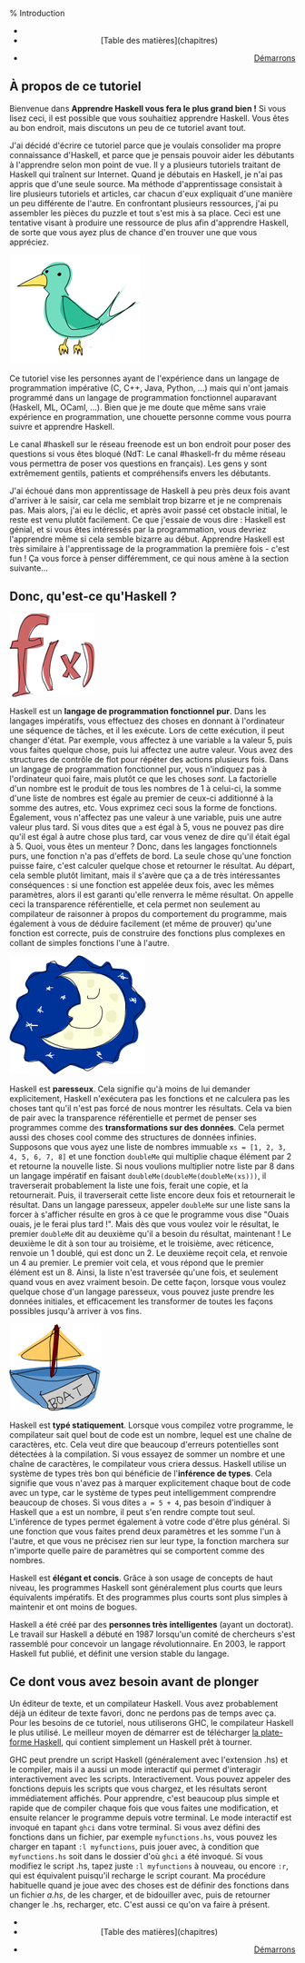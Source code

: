 % Introduction

<div class="prev-toc-next">
<ul>
<li style="text-align:left">

</li>
<li style="text-align:center">
[Table des matières](chapitres)
</li>
<li style="text-align:right">

<a href="demarrons" class="nextlink">Démarrons</a>

</li>
</ul>
</div>

<h2 id="a-propos-de-ce-tutoriel">
À propos de ce tutoriel
</h2>

Bienvenue dans **Apprendre Haskell vous fera le plus grand bien !** Si vous
lisez ceci, il est possible que vous souhaitiez apprendre Haskell. Vous êtes au
bon endroit, mais discutons un peu de ce tutoriel avant tout.

J'ai décidé d'écrire ce tutoriel parce que je voulais consolider ma propre
connaissance d'Haskell, et parce que je pensais pouvoir aider les débutants à
l'apprendre selon mon point de vue. Il y a plusieurs tutoriels traitant de
Haskell qui traînent sur Internet. Quand je débutais en Haskell, je n'ai pas
appris que d'une seule source. Ma méthode d'apprentissage consistait à lire
plusieurs tutoriels et articles, car chacun d'eux expliquait d'une manière un
peu différente de l'autre. En confrontant plusieurs ressources, j'ai pu
assembler les pièces du puzzle et tout s'est mis à sa place. Ceci est une
tentative visant à produire une ressource de plus afin d'apprendre Haskell, de
sorte que vous ayez plus de chance d'en trouver une que vous appréciez.

<img src="img/bird.png" alt="oiseau" class="left"/>

Ce tutoriel vise les personnes ayant de l'expérience dans un langage de
programmation impérative (C, C++, Java, Python, …) mais qui n'ont jamais
programmé dans un langage de programmation fonctionnel auparavant (Haskell, ML,
OCaml, …). Bien que je me doute que même sans vraie expérience en
programmation, une chouette personne comme vous pourra suivre et apprendre
Haskell.

Le canal #haskell sur le réseau freenode est un bon endroit pour poser des
questions si vous êtes bloqué (NdT: Le canal #haskell-fr du même réseau vous
permettra de poser vos questions en français). Les gens y sont extrêmement
gentils, patients et compréhensifs envers les débutants.

J'ai échoué dans mon apprentissage de Haskell à peu près deux fois avant
d'arriver à le saisir, car cela me semblait trop bizarre et je ne comprenais
pas. Mais alors, j'ai eu le déclic, et après avoir passé cet obstacle initial,
le reste est venu plutôt facilement. Ce que j'essaie de vous dire&nbsp;:
Haskell est génial, et si vous êtes intéressés par la programmation, vous
devriez l'apprendre même si cela semble bizarre au début. Apprendre Haskell est
très similaire à l'apprentissage de la programmation la première fois - c'est
fun ! Ça vous force à penser différemment, ce qui nous amène à la section
suivante…

<h2 id="donc-qu-est-ce-qu-haskell">
Donc, qu'est-ce qu'Haskell ?
</h2>

<img src="img/fx.png" alt="fx" class="right"/>

Haskell est un **langage de programmation fonctionnel pur**. Dans les langages
impératifs, vous effectuez des choses en donnant à l'ordinateur une séquence de
tâches, et il les exécute. Lors de cette exécution, il peut changer d'état. Par
exemple, vous affectez à une variable `a` la valeur 5, puis vous faites quelque
chose, puis lui affectez une autre valeur. Vous avez des structures de contrôle
de flot pour répéter des actions plusieurs fois. Dans un langage de
programmation fonctionnel pur, vous n'indiquez pas à l'ordinateur quoi faire,
mais plutôt ce que les choses *sont*. La factorielle d'un nombre est le produit
de tous les nombres de 1 à celui-ci, la somme d'une liste de nombres est égale
au premier de ceux-ci additionné à la somme des autres, etc. Vous exprimez ceci
sous la forme de fonctions. Également, vous n'affectez pas une valeur à une
variable, puis une autre valeur plus tard. Si vous dites que `a` est égal à 5,
vous ne pouvez pas dire qu'il est égal à autre chose plus tard, car vous venez
de dire qu'il était égal à 5. Quoi, vous êtes un menteur ? Donc, dans les
langages fonctionnels purs, une fonction n'a pas d'effets de bord. La seule
chose qu'une fonction puisse faire, c'est calculer quelque chose et retourner
le résultat. Au départ, cela semble plutôt limitant, mais il s'avère que ça a
de très intéressantes conséquences&nbsp;: si une fonction est appelée deux
fois, avec les mêmes paramètres, alors il est garanti qu'elle renverra le même
résultat. On appelle ceci la transparence référentielle, et cela permet non
seulement au compilateur de raisonner à propos du comportement du programme,
mais également à vous de déduire facilement (et même de prouver) qu'une
fonction est correcte, puis de construire des fonctions plus complexes en
collant de simples fonctions l'une à l'autre.

<img src="img/lazy.png" alt="paresseuse" class="right"/>

Haskell est **paresseux**. Cela signifie qu'à moins de lui demander
explicitement, Haskell n'exécutera pas les fonctions et ne calculera pas les
choses tant qu'il n'est pas forcé de nous montrer les résultats. Cela va bien
de pair avec la transparence référentielle et permet de penser ses programmes
comme des **transformations sur des données**. Cela permet aussi des choses
cool comme des structures de données infinies. Supposons que vous ayez une
liste de nombres immuable `xs = [1, 2, 3, 4, 5, 6, 7, 8]` et une fonction
`doubleMe` qui multiplie chaque élément par 2 et retourne la nouvelle liste.
Si nous voulions multiplier notre liste par 8 dans un langage impératif en
faisant `doubleMe(doubleMe(doubleMe(xs)))`, il traverserait probablement la
liste une fois, ferait une copie, et la retournerait. Puis, il traverserait
cette liste encore deux fois et retournerait le résultat. Dans un langage
paresseux, appeler `doubleMe` sur une liste sans la forcer à s'afficher résulte
en gros à ce que le programme vous dise "Ouais ouais, je le ferai plus tard !".
Mais dès que vous voulez voir le résultat, le premier `doubleMe` dit au
deuxième qu'il a besoin du résultat, maintenant ! Le deuxième le dit à son tour
au troisième, et le troisième, avec réticence, renvoie un 1 doublé, qui est
donc un 2. Le deuxième reçoit cela, et renvoie un 4 au premier. Le premier voit
cela, et vous répond que le premier élément est un 8. Ainsi, la liste n'est
traversée qu'une fois, et seulement quand vous en avez vraiment besoin. De
cette façon, lorsque vous voulez quelque chose d'un langage paresseux, vous
pouvez juste prendre les données initiales, et efficacement les transformer de
toutes les façons possibles jusqu'à arriver à vos fins.

<img src="img/boat.png" alt="bateau" class="right"/>

Haskell est **typé statiquement**. Lorsque vous compilez votre programme, le
compilateur sait quel bout de code est un nombre, lequel est une chaîne de
caractères, etc. Cela veut dire que beaucoup d'erreurs potentielles sont
détectées à la compilation. Si vous essayez de sommer un nombre et une chaîne
de caractères, le compilateur vous criera dessus. Haskell utilise un système de
types très bon qui bénéficie de l'**inférence de types**. Cela signifie que
vous n'avez pas à marquer explicitement chaque bout de code avec un type, car
le système de types peut intelligemment comprendre beaucoup de choses. Si vous
dites `a = 5 + 4`, pas besoin d'indiquer à Haskell que `a` est un nombre, il
peut s'en rendre compte tout seul. L'inférence de types permet également à
votre code d'être plus général. Si une fonction que vous faites prend deux
paramètres et les somme l'un à l'autre, et que vous ne précisez rien sur leur
type, la fonction marchera sur n'importe quelle paire de paramètres qui se
comportent comme des nombres.

Haskell est **élégant et concis**. Grâce à son usage de concepts de haut
niveau, les programmes Haskell sont généralement plus courts que leurs
équivalents impératifs. Et des programmes plus courts sont plus simples à
maintenir et ont moins de bogues.

Haskell a été créé par des **personnes très intelligentes** (ayant un
doctorat). Le travail sur Haskell a débuté en 1987 lorsqu'un comité de
chercheurs s'est rassemblé pour concevoir un langage révolutionnaire. En 2003,
le rapport Haskell fut publié, et définit une version stable du langage.

<h2 id="ce-dont-vous-avez-besoin-avant-de-plonger">
Ce dont vous avez besoin avant de plonger
</h2>

Un éditeur de texte, et un compilateur Haskell. Vous avez probablement déjà un
éditeur de texte favori, donc ne perdons pas de temps avec ça. Pour les besoins
de ce tutoriel, nous utiliserons GHC, le compilateur Haskell le plus utilisé.
Le meilleur moyen de démarrer est de télécharger [la plate-forme
Haskell](http://hackage.haskell.org/platform/), qui contient simplement un
Haskell prêt à tourner.

GHC peut prendre un script Haskell (généralement avec l'extension .hs) et le
compiler, mais il a aussi un mode interactif qui permet d'interagir
interactivement avec les scripts. Interactivement. Vous pouvez appeler des
fonctions depuis les scripts que vous chargez, et les résultats seront
immédiatement affichés. Pour apprendre, c'est beaucoup plus simple et rapide
que de compiler chaque fois que vous faites une modification, et ensuite
relancer le programme depuis votre terminal. Le mode interactif est invoqué en
tapant `ghci` dans votre terminal. Si vous avez défini des fonctions dans un
fichier, par exemple `myfunctions.hs`, vous pouvez les charger en tapant `:l
myfunctions`, puis jouer avec, à condition que `myfunctions.hs` soit dans le
dossier d'où `ghci` a été invoqué. Si vous modifiez le script .hs, tapez juste
`:l myfunctions` à nouveau, ou encore `:r`, qui est équivalent puisqu'il
recharge le script courant. Ma procédure habituelle quand je joue avec des
choses est de définir des fonctions dans un fichier *a.hs*, de les charger, et
de bidouiller avec, puis de retourner changer le .hs, recharger, etc. C'est
aussi ce qu'on va faire à présent.

<div class="prev-toc-next">
<ul>
<li style="text-align:left">

</li>
<li style="text-align:center">
[Table des matières](chapitres)
</li>
<li style="text-align:right">

<a href="demarrons" class="nextlink">Démarrons</a>

</li>
</ul>
</div>

